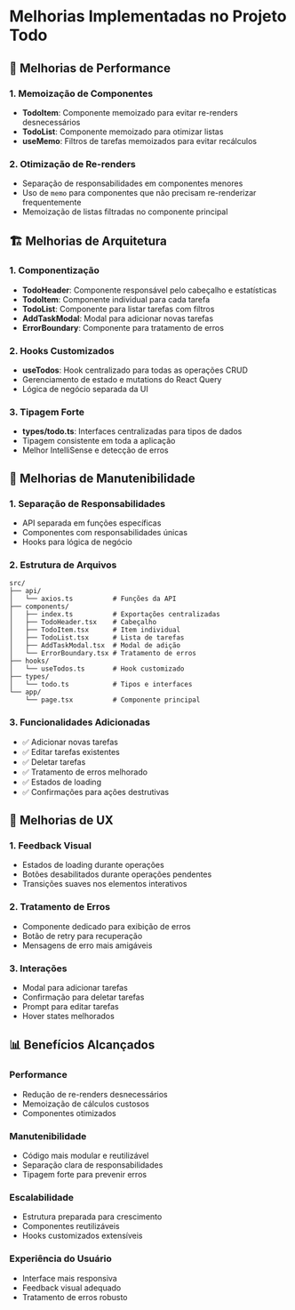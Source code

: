 # Melhorias Implementadas no Projeto Todo

## 🚀 Melhorias de Performance

### 1. Memoização de Componentes
- **TodoItem**: Componente memoizado para evitar re-renders desnecessários
- **TodoList**: Componente memoizado para otimizar listas
- **useMemo**: Filtros de tarefas memoizados para evitar recálculos

### 2. Otimização de Re-renders
- Separação de responsabilidades em componentes menores
- Uso de `memo` para componentes que não precisam re-renderizar frequentemente
- Memoização de listas filtradas no componente principal

## 🏗️ Melhorias de Arquitetura

### 1. Componentização
- **TodoHeader**: Componente responsável pelo cabeçalho e estatísticas
- **TodoItem**: Componente individual para cada tarefa
- **TodoList**: Componente para listar tarefas com filtros
- **AddTaskModal**: Modal para adicionar novas tarefas
- **ErrorBoundary**: Componente para tratamento de erros

### 2. Hooks Customizados
- **useTodos**: Hook centralizado para todas as operações CRUD
- Gerenciamento de estado e mutations do React Query
- Lógica de negócio separada da UI

### 3. Tipagem Forte
- **types/todo.ts**: Interfaces centralizadas para tipos de dados
- Tipagem consistente em toda a aplicação
- Melhor IntelliSense e detecção de erros

## 🔧 Melhorias de Manutenibilidade

### 1. Separação de Responsabilidades
- API separada em funções específicas
- Componentes com responsabilidades únicas
- Hooks para lógica de negócio

### 2. Estrutura de Arquivos
```
src/
├── api/
│   └── axios.ts          # Funções da API
├── components/
│   ├── index.ts          # Exportações centralizadas
│   ├── TodoHeader.tsx    # Cabeçalho
│   ├── TodoItem.tsx      # Item individual
│   ├── TodoList.tsx      # Lista de tarefas
│   ├── AddTaskModal.tsx  # Modal de adição
│   └── ErrorBoundary.tsx # Tratamento de erros
├── hooks/
│   └── useTodos.ts       # Hook customizado
├── types/
│   └── todo.ts           # Tipos e interfaces
└── app/
    └── page.tsx          # Componente principal
```

### 3. Funcionalidades Adicionadas
- ✅ Adicionar novas tarefas
- ✅ Editar tarefas existentes
- ✅ Deletar tarefas
- ✅ Tratamento de erros melhorado
- ✅ Estados de loading
- ✅ Confirmações para ações destrutivas

## 🎨 Melhorias de UX

### 1. Feedback Visual
- Estados de loading durante operações
- Botões desabilitados durante operações pendentes
- Transições suaves nos elementos interativos

### 2. Tratamento de Erros
- Componente dedicado para exibição de erros
- Botão de retry para recuperação
- Mensagens de erro mais amigáveis

### 3. Interações
- Modal para adicionar tarefas
- Confirmação para deletar tarefas
- Prompt para editar tarefas
- Hover states melhorados

## 📊 Benefícios Alcançados

### Performance
- Redução de re-renders desnecessários
- Memoização de cálculos custosos
- Componentes otimizados

### Manutenibilidade
- Código mais modular e reutilizável
- Separação clara de responsabilidades
- Tipagem forte para prevenir erros

### Escalabilidade
- Estrutura preparada para crescimento
- Componentes reutilizáveis
- Hooks customizados extensíveis

### Experiência do Usuário
- Interface mais responsiva
- Feedback visual adequado
- Tratamento de erros robusto 